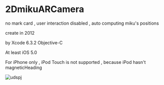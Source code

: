 # 2DmikuARCamera
no mark card , user interaction disabled , auto computing miku's positions

create in 2012

by Xcode 6.3.2 Objective-C

At least iOS 5.0

For iPhone only , iPod Touch is not supported , because iPod hasn't magneticHeading



![udspj](https://github.com/udspj/2DmikuARCamera/blob/master/readmeimg/IMG_0464.PNG?raw=true)
